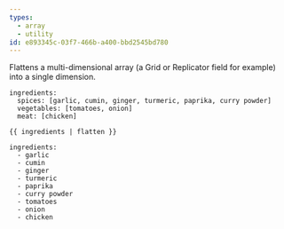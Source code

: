```yaml
---
types:
  - array
  - utility
id: e893345c-03f7-466b-a400-bbd2545bd780
---
```

Flattens a multi-dimensional array (a Grid or Replicator field for example) into a single dimension.

```.language-yaml
ingredients:
  spices: [garlic, cumin, ginger, turmeric, paprika, curry powder]
  vegetables: [tomatoes, onion]
  meat: [chicken]
```

```
{{ ingredients | flatten }}
```

```.language-yaml
ingredients:
  - garlic
  - cumin
  - ginger
  - turmeric
  - paprika
  - curry powder
  - tomatoes
  - onion
  - chicken
```